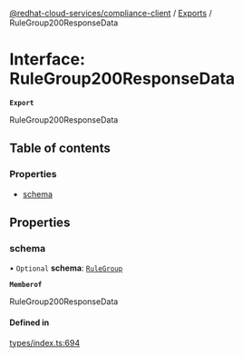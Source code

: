 [@redhat-cloud-services/compliance-client](../README.md) / [Exports](../modules.md) / RuleGroup200ResponseData

# Interface: RuleGroup200ResponseData

**`Export`**

RuleGroup200ResponseData

## Table of contents

### Properties

- [schema](RuleGroup200ResponseData.md#schema)

## Properties

### schema

• `Optional` **schema**: [`RuleGroup`](RuleGroup.md)

**`Memberof`**

RuleGroup200ResponseData

#### Defined in

[types/index.ts:694](https://github.com/RedHatInsights/javascript-clients/blob/main/packages/compliance/types/index.ts#L694)
